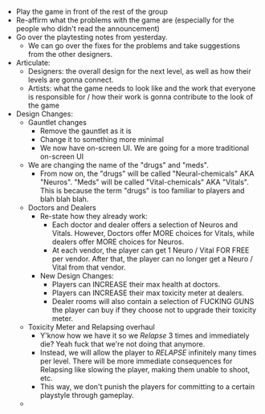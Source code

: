 - Play the game in front of the rest of the group
- Re-affirm what the problems with the game are (especially for the people who didn't read the announcement)
- Go over the playtesting notes from yesterday.
	- We can go over the fixes for the problems and take suggestions from the other designers.
- Articulate:
	- Designers: the overall design for the next level, as well as how their levels are gonna connect.
	- Artists: what the game needs to look like and the work that everyone is responsible for / how their work is gonna contribute to the look of the game
- Design Changes:
	- Gauntlet changes
		- Remove the gauntlet as it is
		- Change it to something more minimal
		- We now have on-screen UI. We are going for a more traditional on-screen UI
	- We are changing the name of the "drugs" and "meds".
		- From now on, the "drugs" will be called "Neural-chemicals" AKA "Neuros". "Meds" will be called "Vital-chemicals" AKA "Vitals". This is because the term "drugs" is too familiar to players and blah blah blah.
	- Doctors and Dealers
		- Re-state how they already work:
			- Each doctor and dealer offers a selection of Neuros and Vitals. However, Doctors offer MORE choices for Vitals, while dealers offer MORE choices for Neuros.
			- At each vendor, the player can get 1 Neuro / Vital FOR FREE per vendor. After that, the player can no longer get a Neuro / Vital from that vendor.
		- New Design Changes:
			- Players can INCREASE their max health at doctors.
			- Players can INCREASE their max toxicity meter at dealers.
			- Dealer rooms will also contain a selection of FUCKING GUNS the player can buy if they choose not to upgrade their toxicity meter.
	- Toxicity Meter and Relapsing overhaul
		- Y'know how we have it so we *Relapse* 3 times and immediately die? Yeah fuck that we're not doing that anymore.
		- Instead, we will allow the player to *RELAPSE* infinitely many times per level. There will be more immediate consequences for Relapsing like slowing the player, making them unable to shoot, etc.
		- This way, we don't punish the players for committing to a certain playstyle through gameplay.
	-
